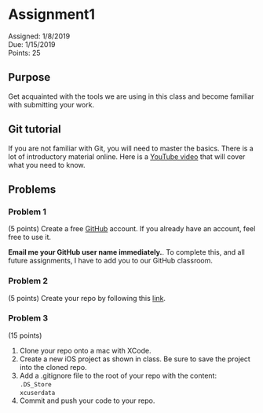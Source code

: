 # Assignment1
Assigned: 1/8/2019\
Due: 1/15/2019\
Points: 25

## Purpose
Get acquainted with the tools we are using in this class and become familiar with submitting your work.

## Git tutorial
If you are not familiar with Git, you will need to master the basics. There is a lot of introductory material online.  Here is a [YouTube video](https://www.youtube.com/watch?v=x0EYpi38Yp4) that will cover what you need to know.

## Problems
### Problem 1
(5 points) Create a free [GitHub](https://github.com) account.  If you already have an account, feel free to use it.

**Email me your GitHub user name immediately.**. To complete this, and all future assignments, I have to add you to our GitHub classroom.

### Problem 2
(5 points) Create your repo by following this [link](https://classroom.github.com/a/GawfOXiY).

### Problem 3
(15 points)
1. Clone your repo onto a mac with XCode.
2. Create a new iOS project as shown in class.  Be sure to save the project into the cloned repo.
3. Add a .gitignore file to the root of your repo with the content:  
`.DS_Store`\
`xcuserdata`
4. Commit and push your code to your repo.
